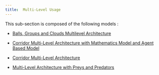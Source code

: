 ```yaml
---
title:  Multi-Level Usage
---
```



This sub-section is composed of the following models :

* [Balls, Groups and Clouds Multilevel Architecture](references#Multi-LevelUsageBalls,GroupsandClouds)

* [Corridor Multi-Level Architecture with Mathematics Model and Agent Based Model](references#Multi-LevelUsageCorridor(HybridvsABM))

* [Corridor Multi-Level Architecture](references#Multi-LevelUsageCorridor)

* [Multi-Level Architecture with Preys and Predators](references#Multi-LevelUsagePredators,PreysandShelters)

